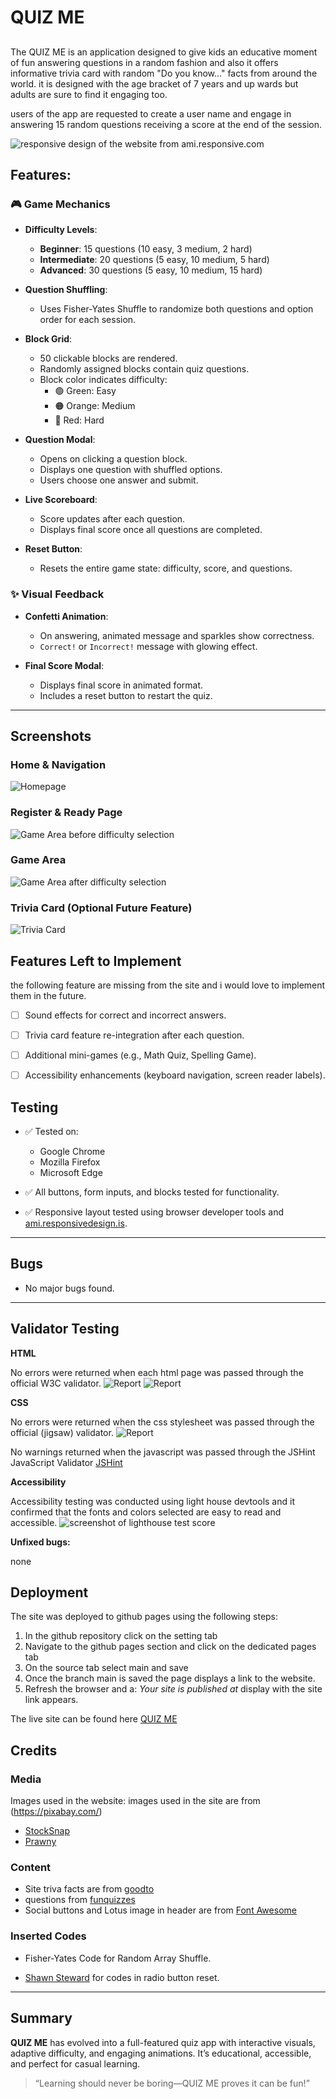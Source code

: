 

# QUIZ ME 


## 

The QUIZ ME is an application designed to give kids an educative moment of fun answering questions in a random fashion and also it offers informative trivia card with random "Do you know..." facts from around the world. it is designed with the age bracket of 7 years and up wards but adults are sure to find it engaging too.  

users of the app are requested to create a user name and engage in answering 15 random questions receiving a score at the end of the session.


![responsive design of the website from ami.responsive.com](assets/images/responsive-test.jpg)


## Features:

### 🎮 Game Mechanics

- **Difficulty Levels**:
  - **Beginner**: 15 questions (10 easy, 3 medium, 2 hard)
  - **Intermediate**: 20 questions (5 easy, 10 medium, 5 hard)
  - **Advanced**: 30 questions (5 easy, 10 medium, 15 hard)

- **Question Shuffling**:
  - Uses Fisher-Yates Shuffle to randomize both questions and option order for each session.

- **Block Grid**:
  - 50 clickable blocks are rendered.
  - Randomly assigned blocks contain quiz questions.
  - Block color indicates difficulty:
    - 🟢 Green: Easy
    - 🟠 Orange: Medium
    - 🔴 Red: Hard

- **Question Modal**:
  - Opens on clicking a question block.
  - Displays one question with shuffled options.
  - Users choose one answer and submit.

- **Live Scoreboard**:
  - Score updates after each question.
  - Displays final score once all questions are completed.

- **Reset Button**:
  - Resets the entire game state: difficulty, score, and questions.

### ✨ Visual Feedback

- **Confetti Animation**:
  - On answering, animated message and sparkles show correctness.
  - `Correct!` or `Incorrect!` message with glowing effect.

- **Final Score Modal**:
  - Displays final score in animated format.
  - Includes a reset button to restart the quiz.

---

## Screenshots

### Home & Navigation
![Homepage](assets/images/homepage-and-navigation.webp)

### Register & Ready Page
![Game Area before difficulty selection](assets/images/game-area-before.webp)

### Game Area
![Game Area after difficulty selection](assets/images/game-area-after.webp)

### Trivia Card (Optional Future Feature)
![Trivia Card](assets/images/Trivia-card.webp)

## Features Left to Implement
the following feature are missing from the site and i would love to implement them in the future.

- [ ] Sound effects for correct and incorrect answers.
- [ ] Trivia card feature re-integration after each question.
- [ ] Additional mini-games (e.g., Math Quiz, Spelling Game).
- [ ] Accessibility enhancements (keyboard navigation, screen reader labels).
 

## Testing

- ✅ Tested on:
  - Google Chrome
  - Mozilla Firefox
  - Microsoft Edge

- ✅ All buttons, form inputs, and blocks tested for functionality.
- ✅ Responsive layout tested using browser developer tools and [ami.responsivedesign.is](https://ami.responsivedesign.is).

---

## Bugs

- No major bugs found.

---


## Validator Testing 
**HTML**

No errors were returned when each html page was passed through the official W3C validator.
![Report](assets/images/HTML-Validation-Quiz-Me.jpg)
![Report](assets/images/HTML-Validation-Quiz-Me2.jpg)

**CSS**

No errors were returned when the css stylesheet was passed through the official (jigsaw) validator.
![Report](assets/images/W3C-CSS-Validation-Quiz-Me.jpg)

No warnings returned when the javascript was passed through the JSHint JavaScript Validator [JSHint](https://jshint.com/)

**Accessibility**

Accessibility testing was conducted using light house devtools and it confirmed that the fonts and colors selected are easy to read and accessible.
![screenshot of lighthouse test score](assets/images/lighthouse-score.webp)

**Unfixed bugs:** 

none

## Deployment 

The site was deployed to github pages using the following steps:
1.	In the github repository click on the setting tab 
2.	Navigate to the github pages section and click on the dedicated pages tab
3.	On the source tab select main and save
4.	Once the branch main is saved the page displays a link to the website.
5.	Refresh the browser and a: _Your site is published at_ display with the site link appears. 

The live site can be found here [QUIZ ME]( https://samuelukachukwu.github.io/quiz-me/)

## Credits

### Media

Images used in the website:
images used in the site are from (https://pixabay.com/)
*  [StockSnap](https://pixabay.com/photos/kid-people-girl-child-sitting-2603857/)
*	[Prawny](https://pixabay.com/users/prawny-162579/)


### Content

* Site triva facts are from [goodto](https://www.goodto.com/family/facts-for-kids-5446)
* questions from [funquizzes](https://www.funquizzes.uk/kids-quiz-questions/)
* Social buttons and Lotus image in header are from [Font Awesome](https://fontawesome.com/)

### Inserted Codes

* Fisher-Yates Code for Random Array Shuffle.

 * [Shawn Steward](https://stackoverflow.com/users/186116/shawn-steward) for codes in radio button reset.

---

## Summary

**QUIZ ME** has evolved into a full-featured quiz app with interactive visuals, adaptive difficulty, and engaging animations. It’s educational, accessible, and perfect for casual learning.

> “Learning should never be boring—QUIZ ME proves it can be fun!”











